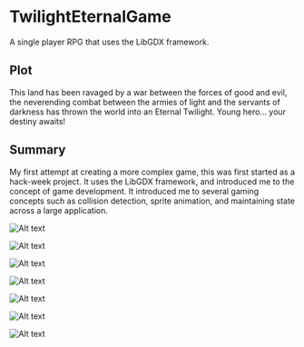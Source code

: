 # TwilightEternalGame
A single player RPG that uses the LibGDX framework.

## Plot
This land has been ravaged by a war between the forces of good and evil, the neverending combat between the armies of light and the servants of darkness has thrown the world into an Eternal Twilight. Young hero... your destiny awaits!

## Summary
My first attempt at creating a more complex game, this was first started as a hack-week project.  It uses the LibGDX framework, and introduced me to the concept of game development. It introduced me to several gaming concepts such as collision detection, sprite animation, and maintaining state across a large application.

![Alt text](/../screenshots/core/assets/screenshots/TE1.png?raw=true "Headers")

![Alt text](/../screenshots/core/assets/screenshots/TE2.png?raw=true "Headers")

![Alt text](/../screenshots/core/assets/screenshots/TE3.png?raw=true "Headers")

![Alt text](/../screenshots/core/assets/screenshots/TE4.png?raw=true "Headers")

![Alt text](/../screenshots/core/assets/screenshots/TE5.png?raw=true "Headers")

![Alt text](/../screenshots/core/assets/screenshots/TE6.png?raw=true "Headers")

![Alt text](/../screenshots/core/assets/screenshots/TE7.png?raw=true "Headers")
